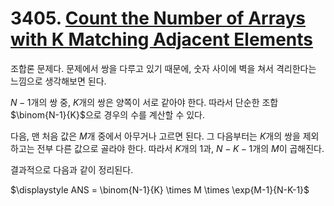 # 3405. [Count the Number of Arrays with K Matching Adjacent Elements](./3405.cpp)

조합론 문제다. 문제에서 쌍을 다루고 있기 때문에, 숫자 사이에 벽을 쳐서 격리한다는 느낌으로 생각해보면 된다.

$N-1$개의 쌍 중, $K$개의 쌍은 양쪽이 서로 같아야 한다. 따라서 단순한 조합 $\binom{N-1}{K}$으로 경우의 수를 계산할 수 있다.

다음, 맨 처음 값은 $M$개 중에서 아무거나 고르면 된다. 그 다음부터는 $K$개의 쌍을 제외하고는 전부 다른 값으로 골라야 한다. 따라서 $K$개의 1과, $N-K-1$개의 $M$이 곱해진다.

결과적으로 다음과 같이 정리된다.

$\displaystyle ANS = \binom{N-1}{K} \times M \times \exp{M-1}{N-K-1}$
